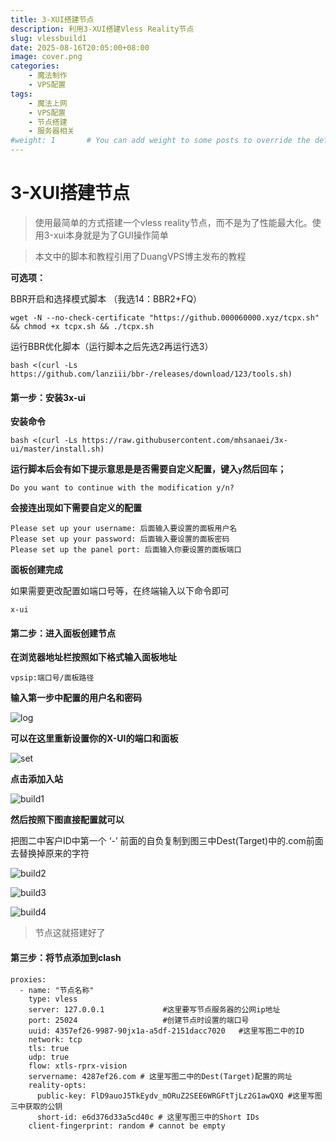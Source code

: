 ```yaml
---
title: 3-XUI搭建节点
description: 利用3-XUI搭建Vless Reality节点
slug: vlessbuild1
date: 2025-08-16T20:05:00+08:00
image: cover.png
categories:
    - 魔法制作
    - VPS配置
tags:
    - 魔法上网
    - VPS配置
    - 节点搭建
    - 服务器相关
#weight: 1       # You can add weight to some posts to override the default sorting (date descending)
---
```


# 3-XUI搭建节点

> 使用最简单的方式搭建一个vless reality节点，而不是为了性能最大化。使用3-xui本身就是为了GUI操作简单

> 本文中的脚本和教程引用了DuangVPS博主发布的教程

**可选项：**

BBR开启和选择模式脚本 （我选14：BBR2+FQ）

```
wget -N --no-check-certificate "https://github.000060000.xyz/tcpx.sh" && chmod +x tcpx.sh && ./tcpx.sh 
```

运行BBR优化脚本（运行脚本之后先选2再运行选3）

```
bash <(curl -Ls https://github.com/lanziii/bbr-/releases/download/123/tools.sh)
```

#### 第一步：安装3x-ui

**安装命令**

```
bash <(curl -Ls https://raw.githubusercontent.com/mhsanaei/3x-ui/master/install.sh)
```

**运行脚本后会有如下提示意思是是否需要自定义配置，键入`y`然后回车；**

```
Do you want to continue with the modification y/n?
```

**会接连出现如下需要自定义的配置**

```
Please set up your username: 后面输入要设置的面板用户名
Please set up your password: 后面输入要设置的面板密码
Please set up the panel port: 后面输入你要设置的面板端口
```

**面板创建完成**

如果需要更改配置如端口号等，在终端输入以下命令即可

```
x-ui
```

#### 第二步：进入面板创建节点

**在浏览器地址栏按照如下格式输入面板地址**

```
vpsip:端口号/面板路径
```

**输入第一步中配置的用户名和密码**

![log](log.png)

**可以在这里重新设置你的X-UI的端口和面板**

![set](set.png)

**点击添加入站**

![build1](build1.png)

**然后按照下图直接配置就可以**

把图二中客户ID中第一个 ‘-’ 前面的自负复制到图三中Dest(Target)中的.com前面去替换掉原来的字符

![build2](build2.png)

![build3](build3.png)

![build4](build4.png)

> 节点这就搭建好了

#### 第三步：将节点添加到clash

```
proxies:
  - name: "节点名称"
    type: vless
    server: 127.0.0.1             #这里要写节点服务器的公网ip地址
    port: 25024                   #创建节点时设置的端口号
    uuid: 4357ef26-9987-90jx1a-a5df-2151dacc7020   #这里写图二中的ID
    network: tcp
    tls: true
    udp: true
    flow: xtls-rprx-vision
    servername: 4287ef26.com # 这里写图二中的Dest(Target)配置的网址
    reality-opts:
      public-key: FlD9auoJ5TkEydv_mORuZ2SEE6WRGFtTjLz2G1awQXQ #这里写图三中获取的公钥
      short-id: e6d376d33a5cd40c # 这里写图三中的Short IDs
    client-fingerprint: random # cannot be empty
```

